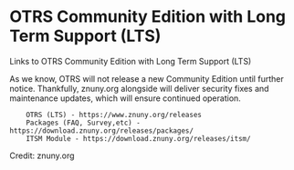 # OTRS Community Edition with Long Term Support (LTS)
Links to OTRS Community Edition with Long Term Support (LTS)

As we know, OTRS will not release a new Community Edition until further notice. 
Thankfully, znuny.org alongside will deliver security fixes and maintenance updates, which will ensure continued operation.

		OTRS (LTS) - https://www.znuny.org/releases  
		Packages (FAQ, Survey,etc) - https://download.znuny.org/releases/packages/  
		ITSM Module - https://download.znuny.org/releases/itsm/  

Credit: znuny.org  

